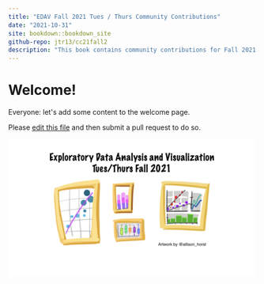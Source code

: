 ```yaml
---
title: "EDAV Fall 2021 Tues / Thurs Community Contributions"
date: "2021-10-31"
site: bookdown::bookdown_site
github-repo: jtr13/cc21fall2
description: "This book contains community contributions for Fall 2021 EDAV Tues/Thurs class at Columbia University."
---
```


# Welcome!

Everyone: let's add some content to the welcome page.

Please [edit this file](https://github.com/jtr13/cc21fall2/edit/main/index.Rmd) and then submit a pull request to do so.

<img alt="artwork by Allison Horst" src="tuesthurs.jpeg" width="500"></img>
